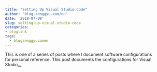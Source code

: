 ```yaml
---
title: "Setting Up Visual Studio Code"
author: 'blog.zenggyu.com/en'
date: '2018-07-08'
slug: setting-up-visual-studio-code
categories:
- bloglink
tags:
  - blogzenggyucomen
---
```


This is one of a series of posts where I document software configurations for personal reference. This post documents the configurations for Visual Studio[... <i class="fas fa-external-link-alt"></i>](https://blog.zenggyu.com/en/post/2018-07-08/setting-up-visual-studio-code/)

